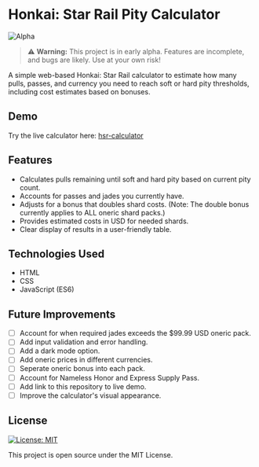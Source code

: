 # Honkai: Star Rail Pity Calculator

![Alpha](https://img.shields.io/badge/status-alpha-orange)

> ⚠️ **Warning:** This project is in early alpha. Features are incomplete, and bugs are likely. Use at your own risk!

A simple web-based Honkai: Star Rail calculator to estimate how many pulls, passes, and currency you need to reach soft or hard pity thresholds, including cost estimates based on bonuses.

## Demo

Try the live calculator here: [hsr-calculator](https://kitbur.github.io/hsr-calculator/)

## Features

- Calculates pulls remaining until soft and hard pity based on current pity count.
- Accounts for passes and jades you currently have.
- Adjusts for a bonus that doubles shard costs. (Note: The double bonus currently applies to ALL oneric shard packs.)
- Provides estimated costs in USD for needed shards.
- Clear display of results in a user-friendly table.

## Technologies Used

- HTML
- CSS
- JavaScript (ES6)

## Future Improvements

- [ ] Account for when required jades exceeds the $99.99 USD oneric pack.
- [ ] Add input validation and error handling.
- [ ] Add a dark mode option.
- [ ] Add oneric prices in different currencies.
- [ ] Seperate oneric bonus into each pack.
- [ ] Account for Nameless Honor and Express Supply Pass.
- [ ] Add link to this repository to live demo.
- [ ] Improve the calculator's visual appearance.

## License

[![License: MIT](https://img.shields.io/badge/License-MIT-yellow.svg)](https://opensource.org/licenses/MIT)

This project is open source under the MIT License.
